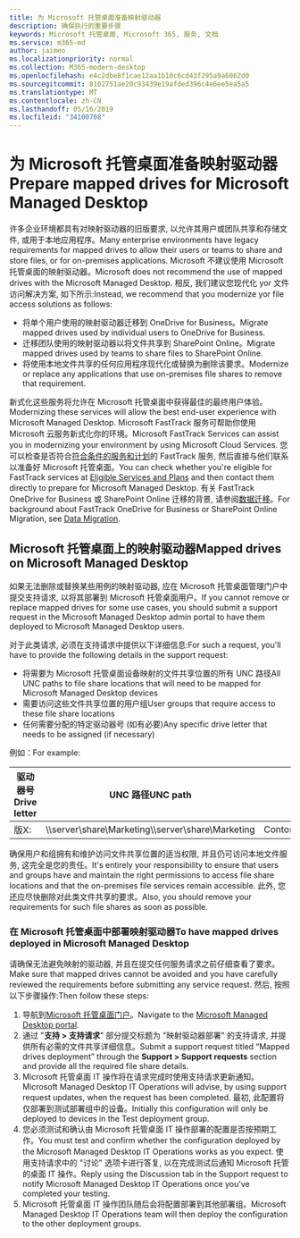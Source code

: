 ```yaml
---
title: 为 Microsoft 托管桌面准备映射驱动器
description: 确保执行的重要步骤
keywords: Microsoft 托管桌面, Microsoft 365, 服务, 文档
ms.service: m365-md
author: jaimeo
ms.localizationpriority: normal
ms.collection: M365-modern-desktop
ms.openlocfilehash: e4c2dbe8f1cae12aa1b10c6cd43f295a9a6062d0
ms.sourcegitcommit: 8102751ae20c93439e19afded396c4e6ee5ea5a5
ms.translationtype: MT
ms.contentlocale: zh-CN
ms.lasthandoff: 05/16/2019
ms.locfileid: "34100708"
---
```

#  <a name="prepare-mapped-drives-for-microsoft-managed-desktop"></a><span data-ttu-id="f2fe5-104">为 Microsoft 托管桌面准备映射驱动器</span><span class="sxs-lookup"><span data-stu-id="f2fe5-104">Prepare mapped drives for Microsoft Managed Desktop</span></span>

<span data-ttu-id="f2fe5-105">许多企业环境都具有对映射驱动器的旧版要求, 以允许其用户或团队共享和存储文件, 或用于本地应用程序。</span><span class="sxs-lookup"><span data-stu-id="f2fe5-105">Many enterprise environments have legacy requirements for mapped drives to allow their users or teams to share and store files, or for on-premises applications.</span></span> <span data-ttu-id="f2fe5-106">Microsoft 不建议使用 Microsoft 托管桌面的映射驱动器。</span><span class="sxs-lookup"><span data-stu-id="f2fe5-106">Microsoft does not recommend the use of mapped drives with the Microsoft Managed Desktop.</span></span> <span data-ttu-id="f2fe5-107">相反, 我们建议您现代化 yor 文件访问解决方案, 如下所示:</span><span class="sxs-lookup"><span data-stu-id="f2fe5-107">Instead, we recommend that you modernize yor file access solutions as follows:</span></span>
  
- <span data-ttu-id="f2fe5-108">将单个用户使用的映射驱动器迁移到 OneDrive for Business。</span><span class="sxs-lookup"><span data-stu-id="f2fe5-108">Migrate mapped drives used by individual users to OneDrive for Business.</span></span> 
- <span data-ttu-id="f2fe5-109">迁移团队使用的映射驱动器以将文件共享到 SharePoint Online。</span><span class="sxs-lookup"><span data-stu-id="f2fe5-109">Migrate mapped drives used by teams to share files to SharePoint Online.</span></span> 
- <span data-ttu-id="f2fe5-110">将使用本地文件共享的任何应用程序现代化或替换为删除该要求。</span><span class="sxs-lookup"><span data-stu-id="f2fe5-110">Modernize or replace any applications that use on-premises file shares to remove that requirement.</span></span>
  
<span data-ttu-id="f2fe5-111">新式化这些服务将允许在 Microsoft 托管桌面中获得最佳的最终用户体验。</span><span class="sxs-lookup"><span data-stu-id="f2fe5-111">Modernizing these services will allow the best end-user experience with Microsoft Managed Desktop.</span></span> <span data-ttu-id="f2fe5-112">Microsoft FastTrack 服务可帮助你使用 Microsoft 云服务新式化你的环境。</span><span class="sxs-lookup"><span data-stu-id="f2fe5-112">Microsoft FastTrack Services can assist you in modernizing your environment by using Microsoft Cloud Services.</span></span> <span data-ttu-id="f2fe5-113">您可以检查是否符合[符合条件的服务和计划](https://docs.microsoft.com/fasttrack/m365-eligible-services-and-plans)的 FastTrack 服务, 然后直接与他们联系以准备好 Microsoft 托管桌面。</span><span class="sxs-lookup"><span data-stu-id="f2fe5-113">You can check whether you're eligible for FastTrack services at [Eligible Services and Plans](https://docs.microsoft.com/fasttrack/m365-eligible-services-and-plans) and then contact them directly to prepare for Microsoft Managed Desktop.</span></span> <span data-ttu-id="f2fe5-114">有关 FastTrack OneDrive for Business 或 SharePoint Online 迁移的背景, 请参阅[数据迁移](https://docs.microsoft.com/fasttrack/o365-data-migration)。</span><span class="sxs-lookup"><span data-stu-id="f2fe5-114">For background about FastTrack OneDrive for Business or SharePoint Online Migration, see [Data Migration](https://docs.microsoft.com/fasttrack/o365-data-migration).</span></span>

## <a name="mapped-drives-on-microsoft-managed-desktop"></a><span data-ttu-id="f2fe5-115">Microsoft 托管桌面上的映射驱动器</span><span class="sxs-lookup"><span data-stu-id="f2fe5-115">Mapped drives on Microsoft Managed Desktop</span></span>
 
<span data-ttu-id="f2fe5-116">如果无法删除或替换某些用例的映射驱动器, 应在 Microsoft 托管桌面管理门户中提交支持请求, 以将其部署到 Microsoft 托管桌面用户。</span><span class="sxs-lookup"><span data-stu-id="f2fe5-116">If you cannot remove or replace mapped drives for some use cases, you should submit a support request in the Microsoft Managed Desktop admin portal to have them deployed to Microsoft Managed Desktop users.</span></span>
    
<span data-ttu-id="f2fe5-117">对于此类请求, 必须在支持请求中提供以下详细信息:</span><span class="sxs-lookup"><span data-stu-id="f2fe5-117">For such a request, you'll have to provide the following details in the support request:</span></span> 

- <span data-ttu-id="f2fe5-118">将需要为 Microsoft 托管桌面设备映射的文件共享位置的所有 UNC 路径</span><span class="sxs-lookup"><span data-stu-id="f2fe5-118">All UNC paths to file share locations that will need to be mapped for Microsoft Managed Desktop devices</span></span> 
- <span data-ttu-id="f2fe5-119">需要访问这些文件共享位置的用户组</span><span class="sxs-lookup"><span data-stu-id="f2fe5-119">User groups that require access to these file share locations</span></span> 
- <span data-ttu-id="f2fe5-120">任何需要分配的特定驱动器号 (如有必要)</span><span class="sxs-lookup"><span data-stu-id="f2fe5-120">Any specific drive letter that needs to be assigned (if necessary)</span></span>

<span data-ttu-id="f2fe5-121">例如：</span><span class="sxs-lookup"><span data-stu-id="f2fe5-121">For example:</span></span>

| <span data-ttu-id="f2fe5-122">驱动器号</span><span class="sxs-lookup"><span data-stu-id="f2fe5-122">Drive letter</span></span> | <span data-ttu-id="f2fe5-123">UNC 路径</span><span class="sxs-lookup"><span data-stu-id="f2fe5-123">UNC path</span></span> | <span data-ttu-id="f2fe5-124">用户组</span><span class="sxs-lookup"><span data-stu-id="f2fe5-124">User group</span></span> |
|--------------|----------|------------|
| <span data-ttu-id="f2fe5-125">版</span><span class="sxs-lookup"><span data-stu-id="f2fe5-125">X:</span></span>  | <span data-ttu-id="f2fe5-126">\\\server\share\Marketing</span><span class="sxs-lookup"><span data-stu-id="f2fe5-126">\\\server\share\Marketing</span></span> | <span data-ttu-id="f2fe5-127">ContosoMarketing</span><span class="sxs-lookup"><span data-stu-id="f2fe5-127">ContosoMarketing</span></span> |

<span data-ttu-id="f2fe5-128">确保用户和组拥有和维护访问文件共享位置的适当权限, 并且仍可访问本地文件服务, 这完全是您的责任。</span><span class="sxs-lookup"><span data-stu-id="f2fe5-128">It's entirely your responsibility to ensure that users and groups have and maintain the right permissions to access file share locations and that the on-premises file services remain accessible.</span></span> <span data-ttu-id="f2fe5-129">此外, 您还应尽快删除对此类文件共享的要求。</span><span class="sxs-lookup"><span data-stu-id="f2fe5-129">Also, you should remove your requirements for such file shares as soon as possible.</span></span>

### <a name="to-have-mapped-drives-deployed-in-microsoft-managed-desktop"></a><span data-ttu-id="f2fe5-130">在 Microsoft 托管桌面中部署映射驱动器</span><span class="sxs-lookup"><span data-stu-id="f2fe5-130">To have mapped drives deployed in Microsoft Managed Desktop</span></span>
 
<span data-ttu-id="f2fe5-131">请确保无法避免映射的驱动器, 并且在提交任何服务请求之前仔细查看了要求。</span><span class="sxs-lookup"><span data-stu-id="f2fe5-131">Make sure that mapped drives cannot be avoided and you have carefully reviewed the requirements before submitting any service request.</span></span> <span data-ttu-id="f2fe5-132">然后, 按照以下步骤操作:</span><span class="sxs-lookup"><span data-stu-id="f2fe5-132">Then follow these steps:</span></span>

1. <span data-ttu-id="f2fe5-133">导航到[Microsoft 托管桌面门户](https://aka.ms/mmdportal)。</span><span class="sxs-lookup"><span data-stu-id="f2fe5-133">Navigate to the [Microsoft Managed Desktop portal](https://aka.ms/mmdportal).</span></span>  
2. <span data-ttu-id="f2fe5-134">通过 "**支持 > 支持请求**" 部分提交标题为 "映射驱动器部署" 的支持请求, 并提供所有必需的文件共享详细信息。</span><span class="sxs-lookup"><span data-stu-id="f2fe5-134">Submit a support request titled “Mapped drives deployment” through the **Support > Support requests** section and provide all the required file share details.</span></span>  
3. <span data-ttu-id="f2fe5-135">Microsoft 托管桌面 IT 操作将在请求完成时使用支持请求更新通知。</span><span class="sxs-lookup"><span data-stu-id="f2fe5-135">Microsoft Managed Desktop IT Operations will advise, by using support request updates, when the request has been completed.</span></span> <span data-ttu-id="f2fe5-136">最初, 此配置将仅部署到测试部署组中的设备。</span><span class="sxs-lookup"><span data-stu-id="f2fe5-136">Initially this configuration will only be deployed to devices in the Test deployment group.</span></span>  
4. <span data-ttu-id="f2fe5-137">您必须测试和确认由 Microsoft 托管桌面 IT 操作部署的配置是否按预期工作。</span><span class="sxs-lookup"><span data-stu-id="f2fe5-137">You must test and confirm whether the configuration deployed by the Microsoft Managed Desktop IT Operations works as you expect.</span></span> <span data-ttu-id="f2fe5-138">使用支持请求中的 "讨论" 选项卡进行答复, 以在完成测试后通知 Microsoft 托管的桌面 IT 操作。</span><span class="sxs-lookup"><span data-stu-id="f2fe5-138">Reply using the Discussion tab in the Support request to notify Microsoft Managed Desktop IT Operations once you've completed your testing.</span></span>  
5. <span data-ttu-id="f2fe5-139">Microsoft 托管桌面 IT 操作团队随后会将配置部署到其他部署组。</span><span class="sxs-lookup"><span data-stu-id="f2fe5-139">Microsoft Managed Desktop IT Operations team will then deploy the configuration to the other deployment groups.</span></span> 

